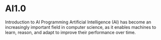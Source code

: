 # AI1.0
Introduction to AI Programming Artificial Intelligence (AI) has become an increasingly important field in computer science, as it enables machines to learn, reason, and adapt to improve their performance over time.
